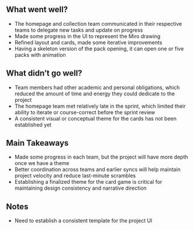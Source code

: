 ## What went well?
- The homepage and collection team communicated in their respective teams to delegate new tasks and update on progress
- Made some progress in the UI to represent the Miro drawing
- Refined layout and cards, made some iterative improvements
- Having a skeleton version of the pack opening, it can open one or five packs with animation

## What didn’t go well?
- Team members had other academic and personal obligations, which reduced the amount of time and energy they could dedicate to the project
- The homepage team met relatively late in the sprint, which limited their ability to iterate or course-correct before the sprint review
- A consistent visual or conceptual theme for the cards has not been established yet

## Main Takeaways
- Made some progress in each team, but the project will have more depth once we have a theme
- Better coordination across teams and earlier syncs will help maintain project velocity and reduce last-minute scrambles
- Establishing a finalized theme for the card game is critical for maintaining design consistency and narrative direction

## Notes
- Need to establish a consistent template for the project UI
